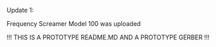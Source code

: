 Update 1:

Frequency Screamer Model 100 was uploaded
















!!! THIS IS A PROTOTYPE README.MD AND A PROTOTYPE GERBER !!!
